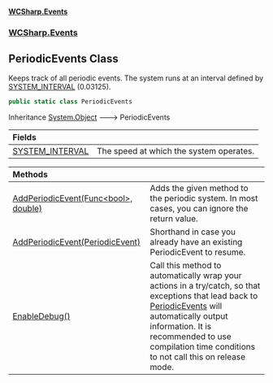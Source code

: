 #### [WCSharp\.Events](README.md 'README')
### [WCSharp\.Events](WCSharp.Events.md 'WCSharp\.Events')

## PeriodicEvents Class

Keeps track of all periodic events\. The system runs at an interval defined by [SYSTEM\_INTERVAL](WCSharp.Events.PeriodicEvents.SYSTEM_INTERVAL.md 'WCSharp\.Events\.PeriodicEvents\.SYSTEM\_INTERVAL') \(0\.03125\)\.

```csharp
public static class PeriodicEvents
```

Inheritance [System\.Object](https://learn.microsoft.com/en-us/dotnet/api/system.object 'System\.Object') &#129106; PeriodicEvents

| Fields | |
| :--- | :--- |
| [SYSTEM\_INTERVAL](WCSharp.Events.PeriodicEvents.SYSTEM_INTERVAL.md 'WCSharp\.Events\.PeriodicEvents\.SYSTEM\_INTERVAL') | The speed at which the system operates\. |

| Methods | |
| :--- | :--- |
| [AddPeriodicEvent\(Func&lt;bool&gt;, double\)](WCSharp.Events.PeriodicEvents.AddPeriodicEvent.md#WCSharp.Events.PeriodicEvents.AddPeriodicEvent(System.Func_bool_,double) 'WCSharp\.Events\.PeriodicEvents\.AddPeriodicEvent\(System\.Func\<bool\>, double\)') | Adds the given method to the periodic system\. In most cases, you can ignore the return value\. |
| [AddPeriodicEvent\(PeriodicEvent\)](WCSharp.Events.PeriodicEvents.AddPeriodicEvent.md#WCSharp.Events.PeriodicEvents.AddPeriodicEvent(WCSharp.Events.PeriodicEvent) 'WCSharp\.Events\.PeriodicEvents\.AddPeriodicEvent\(WCSharp\.Events\.PeriodicEvent\)') | Shorthand in case you already have an existing PeriodicEvent to resume\. |
| [EnableDebug\(\)](WCSharp.Events.PeriodicEvents.EnableDebug().md 'WCSharp\.Events\.PeriodicEvents\.EnableDebug\(\)') | Call this method to automatically wrap your actions in a try/catch, so that exceptions that lead back to [PeriodicEvents](WCSharp.Events.PeriodicEvents.md 'WCSharp\.Events\.PeriodicEvents') will automatically output information\.   It is recommended to use compilation time conditions to not call this on release mode. |
